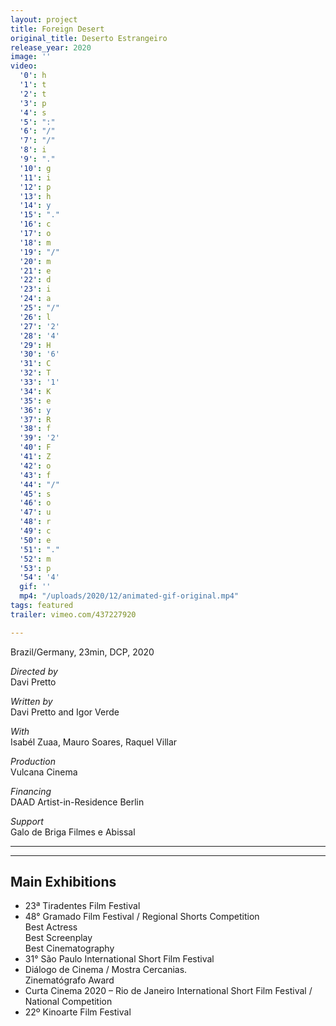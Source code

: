```yaml
---
layout: project
title: Foreign Desert
original_title: Deserto Estrangeiro
release_year: 2020
image: ''
video:
  '0': h
  '1': t
  '2': t
  '3': p
  '4': s
  '5': ":"
  '6': "/"
  '7': "/"
  '8': i
  '9': "."
  '10': g
  '11': i
  '12': p
  '13': h
  '14': y
  '15': "."
  '16': c
  '17': o
  '18': m
  '19': "/"
  '20': m
  '21': e
  '22': d
  '23': i
  '24': a
  '25': "/"
  '26': l
  '27': '2'
  '28': '4'
  '29': H
  '30': '6'
  '31': C
  '32': T
  '33': '1'
  '34': K
  '35': e
  '36': y
  '37': R
  '38': f
  '39': '2'
  '40': F
  '41': Z
  '42': o
  '43': f
  '44': "/"
  '45': s
  '46': o
  '47': u
  '48': r
  '49': c
  '50': e
  '51': "."
  '52': m
  '53': p
  '54': '4'
  gif: ''
  mp4: "/uploads/2020/12/animated-gif-original.mp4"
tags: featured
trailer: vimeo.com/437227920

---
```

Brazil/Germany, 23min, DCP, 2020

_Directed by_  
Davi Pretto

_Written by_  
Davi Pretto and Igor Verde

_With_  
Isabél Zuaa, Mauro Soares, Raquel Villar

_Production_  
Vulcana Cinema

_Financing_  
DAAD Artist-in-Residence Berlin

_Support_  
Galo de Briga Filmes e Abissal

***

***

## Main Exhibitions

* 23ª Tiradentes Film Festival
* 48° Gramado Film Festival / Regional Shorts Competition  
  Best Actress  
  Best Screenplay  
  Best Cinematography
* 31° São Paulo International Short Film Festival
* Diálogo de Cinema / Mostra Cercanias.  
  Zinematógrafo Award
* Curta Cinema 2020 – Rio de Janeiro International Short Film Festival / National Competition
* 22º Kinoarte Film Festival